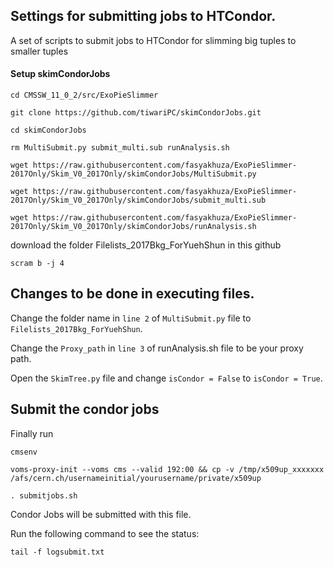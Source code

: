 ## Settings for submitting jobs to HTCondor. 

A set of scripts to submit jobs to HTCondor for slimming big tuples to smaller tuples


#### Setup skimCondorJobs
```
cd CMSSW_11_0_2/src/ExoPieSlimmer

git clone https://github.com/tiwariPC/skimCondorJobs.git

cd skimCondorJobs

rm MultiSubmit.py submit_multi.sub runAnalysis.sh

wget https://raw.githubusercontent.com/fasyakhuza/ExoPieSlimmer-2017Only/Skim_V0_2017Only/skimCondorJobs/MultiSubmit.py

wget https://raw.githubusercontent.com/fasyakhuza/ExoPieSlimmer-2017Only/Skim_V0_2017Only/skimCondorJobs/submit_multi.sub

wget https://raw.githubusercontent.com/fasyakhuza/ExoPieSlimmer-2017Only/Skim_V0_2017Only/skimCondorJobs/runAnalysis.sh
```
download the folder Filelists_2017Bkg_ForYuehShun in this github
```
scram b -j 4
```


## Changes to be done in executing files.

Change the folder name in ```line 2``` of ```MultiSubmit.py``` file to ```Filelists_2017Bkg_ForYuehShun```.

Change the ```Proxy_path``` in ```line 3``` of runAnalysis.sh file to be your proxy path.

Open the ```SkimTree.py``` file  and change ```isCondor = False``` to ```isCondor = True```.


## Submit the condor jobs

Finally run

```
cmsenv

voms-proxy-init --voms cms --valid 192:00 && cp -v /tmp/x509up_xxxxxxx /afs/cern.ch/usernameinitial/yourusername/private/x509up

. submitjobs.sh
```

Condor Jobs will be submitted with this file.

Run the following command to see the status:

```tail -f logsubmit.txt```
